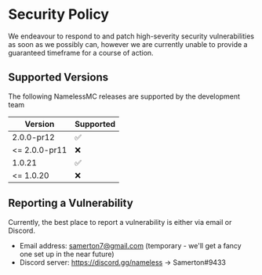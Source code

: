 # Security Policy

We endeavour to respond to and patch high-severity security vulnerabilities as soon as we possibly can, however we are currently unable to provide a guaranteed timeframe for a course of action.

## Supported Versions

The following NamelessMC releases are supported by the development team

| Version | Supported          |
| ------- | ------------------ |
| 2.0.0-pr12   | :white_check_mark: |
| <= 2.0.0-pr11   | :x:                |
| 1.0.21  | :white_check_mark: |
| <= 1.0.20   | :x:                |

## Reporting a Vulnerability

Currently, the best place to report a vulnerability is either via email or Discord.

- Email address: samerton7@gmail.com (temporary - we'll get a fancy one set up in the near future)
- Discord server: https://discord.gg/nameless -> Samerton#9433
